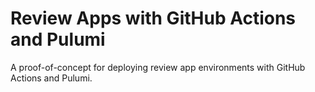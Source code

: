 # Review Apps with GitHub Actions and Pulumi

A proof-of-concept for deploying review app environments with GitHub Actions and Pulumi.
